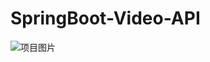 # SpringBoot-Video-API
![项目图片](https://raw.githubusercontent.com/FoxconnPeter/SpringBoot-Video-API/master/springBoot.gif)
